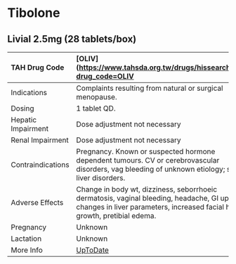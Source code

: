 # Tibolone

## Livial 2.5mg (28 tablets/box)

| TAH Drug Code      | [OLIV](https://www.tahsda.org.tw/drugs/hissearch.php?drug_code=OLIV                                                                                                     |
|:-------------------|:------------------------------------------------------------------------------------------------------------------------------------------------------------------------|
| Indications        | Complaints resulting from natural or surgical menopause.                                                                                                                |
| Dosing             | 1 tablet QD.                                                                                                                                                            |
| Hepatic Impairment | Dose adjustment not necessary                                                                                                                                           |
| Renal Impairment   | Dose adjustment not necessary                                                                                                                                           |
| Contraindications  | Pregnancy. Known or suspected hormone dependent tumours. CV or cerebrovascular disorders, vag bleeding of unknown etiology; severe liver disorders.                     |
| Adverse Effects    | Change in body wt, dizziness, seborrhoeic dermatosis, vaginal bleeding, headache, GI upset, changes in liver parameters, increased facial hair growth, pretibial edema. |
| Pregnancy          | Unknown                                                                                                                                                                 |
| Lactation          | Unknown                                                                                                                                                                 |
| More Info          | [UpToDate](https://www.uptodate.com/contents/tibolone-drug-information)                                                                                                 |

